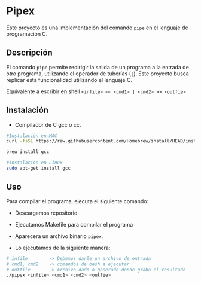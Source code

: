 # Pipex

Este proyecto es una implementación del comando `pipe` en el lenguaje de programación C.

## Descripción

El comando `pipe` permite redirigir la salida de un programa a la entrada de otro programa, utilizando el operador de tuberías (`|`). Este proyecto busca replicar esta funcionalidad utilizando el lenguaje C.

Equivalente a escribir en shell `<infile> << <cmd1> | <cmd2> >> <outfie>`


## Instalación

- Compilador de C gcc o cc.
 ``` bash
 #Instalación en MAC
 curl -fsSL https://raw.githubusercontent.com/Homebrew/install/HEAD/install.sh

 brew install gcc
```
```Bash
#Instalación en Linux
sudo apt-get install gcc

```
## Uso

Para compilar el programa, ejecuta el siguiente comando:
- Descargamos repositorio

- Ejecutamos Makefile para compilar el programa

- Aparecera un archivo binario `pipex`.

- Lo ejecutamos de la siguiente manera:
```Bash
# infile        -> Debemos darle un archivo de entrada
# cmd1, cmd2    -> comandos de bash a ejecutar
# outfile       -> Archivo dado o generado donde graba el resultado
./pipex <infile> <cmd1> <cmd2> <outfie>
```

